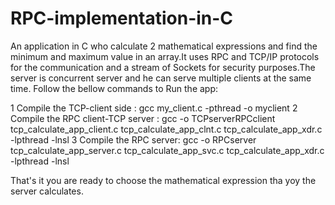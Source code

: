 # RPC-implementation-in-C
An application in C who calculate 2 mathematical expressions and find the minimum and maximum value in an array.It uses RPC and TCP/IP protocols for the communication and a stream of Sockets for security purposes.The server is concurrent server and he can serve multiple clients at the same time.
Follow the bellow commands to Run the app:

1 Compile the TCP-client side : gcc my_client.c -pthread -o myclient
2 Compile the RPC client-TCP server :  gcc -o TCPserverRPCclient tcp_calculate_app_client.c tcp_calculate_app_clnt.c tcp_calculate_app_xdr.c -lpthread -lnsl
3 Compile the RPC server:  gcc -o RPCserver tcp_calculate_app_server.c  tcp_calculate_app_svc.c tcp_calculate_app_xdr.c -lpthread -lnsl

That's it you are ready to choose the mathematical expression tha yoy the server calculates.
